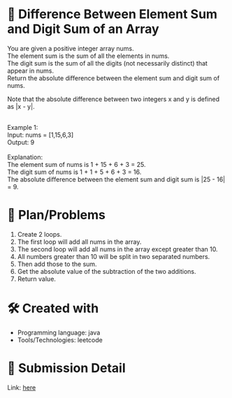 
# 💼 Difference Between Element Sum and Digit Sum of an Array<a name="about-project"></a>
You are given a positive integer array nums.
<br>
The element sum is the sum of all the elements in nums. <br>
The digit sum is the sum of all the digits (not necessarily distinct) that appear in nums. <br>
Return the absolute difference between the element sum and digit sum of nums.<br>

Note that the absolute difference between two integers x and y is defined as |x - y|.
<br><br>

Example 1:
<br>
Input: nums = [1,15,6,3] <br>
Output: 9 <br><br>
Explanation:  <br>
The element sum of nums is 1 + 15 + 6 + 3 = 25. <br>
The digit sum of nums is 1 + 1 + 5 + 6 + 3 = 16. <br>
The absolute difference between the element sum and digit sum is |25 - 16| = 9.

# 📜 Plan/Problems
1. Create 2 loops.
2. The first loop will add all nums in the array.
3. The second loop will add all nums in the array except greater than 10.
4. All numbers greater than 10 will be split in two separated numbers.
5. Then add those to the sum.
6. Get the absolute value of the subtraction of the two additions.
7. Return value.


# 🛠 Created with
- Programming language: java
- Tools/Technologies: leetcode

# 💎 Submission Detail
Link: [here](https://leetcode.com/submissions/detail/1136268146/)
